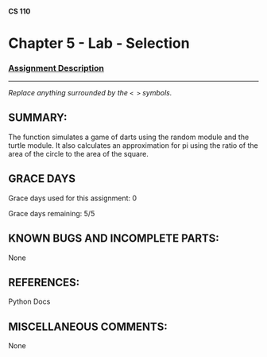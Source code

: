 #### CS 110
# Chapter 5 - Lab - Selection

### [Assignment Description](https://docs.google.com/document/d/1QfPsRfo1kZoQw4p0DhjxZskNfE0eLAV6Z6SgPSleDM4/edit?usp=sharing)

***

_Replace anything surrounded by the `< >` symbols._

## SUMMARY:
 The function simulates a game of darts using the random module and the turtle module. It also calculates an approximation for pi using the ratio of the area of the circle to the area of the square.

## GRACE DAYS
Grace days used for this assignment: 0

Grace days remaining: 5/5

## KNOWN BUGS AND INCOMPLETE PARTS:
 None

## REFERENCES:
 Python Docs

## MISCELLANEOUS COMMENTS:
 None
